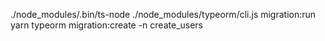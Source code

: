 ./node_modules/.bin/ts-node ./node_modules/typeorm/cli.js migration:run
yarn typeorm migration:create -n create_users